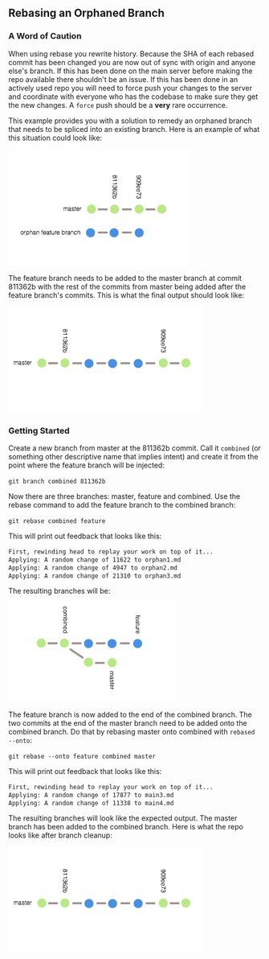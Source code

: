 ## Rebasing an Orphaned Branch

### A Word of Caution
When using rebase you rewrite history. Because the SHA of each rebased commit has been changed you are now out of sync with origin and anyone else's branch. If this has been done on the main server before making the repo available there shouldn't be an issue. If this has been done in an actively used repo you will need to force push your changes to the server and coordinate with everyone who has the codebase to make sure they get the new changes. A `force` push should be a **very** rare occurrence.  

This example provides you with a solution to remedy an orphaned branch that needs to be spliced into an existing branch. Here is an example of what this situation could look like:

![Splice Example](initial-branch.png)

The feature branch needs to be added to the master branch at commit 811362b with the rest of the commits from master being added after the feature branch's commits. This is what the final output should look like:

![Expected Output](expected-output.png)

### Getting Started

Create a new branch from master at the 811362b commit. Call it `combined` (or something other descriptive name that implies intent) and create it from the point where the feature branch will be injected:

`git branch combined 811362b`

Now there are three branches: master, feature and combined. Use the rebase command to add the feature branch to the combined branch:

`git rebase combined feature`

This will print out feedback that looks like this:  
```
First, rewinding head to replay your work on top of it...
Applying: A random change of 11622 to orphan1.md
Applying: A random change of 4947 to orphan2.md
Applying: A random change of 21310 to orphan3.md
```

The resulting branches will be:

![After First Rebase](after-first-rebase.png)

The feature branch is now added to the end of the combined branch. The two commits at the end of the master branch need to be added onto the combined branch. Do that by rebasing master onto combined with `rebased --onto`:

`git rebase --onto feature combined master`

This will print out feedback that looks like this:
```
First, rewinding head to replay your work on top of it...
Applying: A random change of 17877 to main3.md
Applying: A random change of 11338 to main4.md
```

The resulting branches will look like the expected output. The master branch has been added to the combined branch. Here is what the repo looks like after branch cleanup:

![Finalized Branches](expected-output.png)
